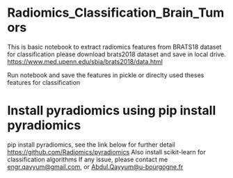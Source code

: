 # Radiomics_Classification_Brain_Tumors
This is basic notebook to extract radiomics features from BRATS18 dataset for classification
please download brats2018 dataset and save in local drive.
https://www.med.upenn.edu/sbia/brats2018/data.html

Run notebook and save the features in pickle or direclty used theses features for classification
# Install pyradiomics using pip install pyradiomics
pip install pyradiomics, see the link below for further detail
https://github.com/Radiomics/pyradiomics
Also install scikit-learn for classification algorithms
If any issue, please contact me
engr.qayyum@gmail.com, or Abdul.Qayyum@u-bourgogne.fr
